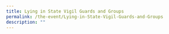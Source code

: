 ```yaml
---
title: Lying in State Vigil Guards and Groups
permalink: /the-event/Lying-in-State-Vigil-Guards-and-Groups
description: ""
---
```

